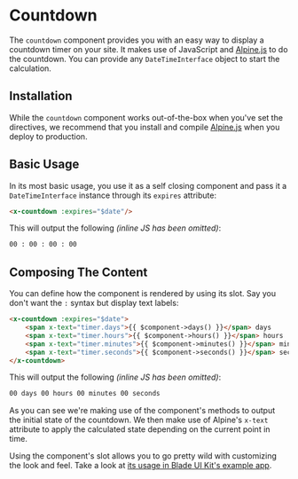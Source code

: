 # Countdown

The `countdown` component provides you with an easy way to display a countdown timer on your site. It makes use of JavaScript and [Alpine.js](https://github.com/alpinejs/alpine) to do the countdown. You can provide any `DateTimeInterface` object to start the calculation.

## Installation

While the `countdown` component works out-of-the-box when you've set the directives, we recommend that you install and compile [Alpine.js](https://github.com/alpinejs/alpine) when you deploy to production.

## Basic Usage

In its most basic usage, you use it as a self closing component and pass it a `DateTimeInterface` instance through its `expires` attribute:

```html
<x-countdown :expires="$date"/>
```

This will output the following *(inline JS has been omitted)*:

```html
00 : 00 : 00 : 00
```

## Composing The Content

You can define how the component is rendered by using its slot. Say you don't want the `:` syntax but display text labels:

```html
<x-countdown :expires="$date">
    <span x-text="timer.days">{{ $component->days() }}</span> days
    <span x-text="timer.hours">{{ $component->hours() }}</span> hours
    <span x-text="timer.minutes">{{ $component->minutes() }}</span> minutes
    <span x-text="timer.seconds">{{ $component->seconds() }}</span> seconds
</x-countdown>
```

This will output the following *(inline JS has been omitted)*:

```html
00 days 00 hours 00 minutes 00 seconds
```

As you can see we're making use of the component's methods to output the initial state of the countdown. We then make use of Alpine's `x-text` attribute to apply the calculated state depending on the current point in time. 

Using the component's slot allows you to go pretty wild with customizing the look and feel. Take a look at [its usage in Blade UI Kit's example app](https://github.com/blade-ui-kit/blade-ui-kit-example/blob/main/resources/views/home.blade.php#L8-L33).

